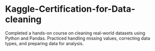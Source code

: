 # Kaggle-Certification-for-Data-cleaning
Completed a hands-on course on cleaning real-world datasets using Python and Pandas. Practiced handling missing values, correcting data types, and preparing data for analysis.
